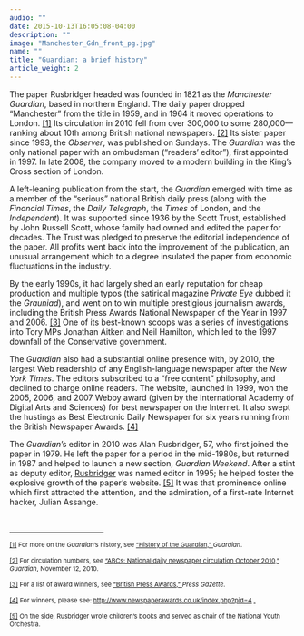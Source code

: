 ```yaml
---
audio: ""
date: 2015-10-13T16:05:08-04:00
description: ""
image: "Manchester_Gdn_front_pg.jpg"
name: ""
title: "Guardian: a brief history"
article_weight: 2
---
```



The paper Rusbridger headed was founded in 1821 as the *Manchester Guardian*, 
based in northern England. The daily paper dropped &ldquo;Manchester&rdquo; from 
the title in 1959, and in 1964 it moved operations to London.
<a href="#_ftn1" name="_ftnref1" title="">[1]</a> 
Its circulation in 2010 fell from over 300,000 to some 
280,000&mdash;ranking about 10th among British national newspapers.
<a href="#_ftn2" name="_ftnref2" title="">[2]</a> 
Its sister paper since 1993, the *Observer*, was published on Sundays. 
The *Guardian* was the only national paper with an ombudsman 
(&ldquo;readers&rsquo; editor&rdquo;), first appointed in 1997. 
In late 2008, the company moved to a modern building in the King&rsquo;s 
Cross section of London.


A left-leaning publication from the start, the *Guardian* 
emerged with time as a member of the &ldquo;serious&rdquo; national 
British daily press (along with the *Financial Times*, the 
*Daily Telegraph*, the *Times* of London, and the *Independent*). 
It was supported since 1936 by the Scott Trust, established by John Russell Scott, whose 
family had owned and edited the paper for decades. The Trust was pledged to preserve the 
editorial independence of the paper. All profits went back into the improvement of the 
publication, an unusual arrangement which to a degree insulated the paper from economic 
fluctuations in the industry.


By the early 1990s, it had largely shed an early reputation for cheap production 
and multiple typos (the satirical magazine *Private Eye* dubbed it the <em>Grauniad</em>), 
and went on to win multiple prestigious journalism awards, including the British Press Awards 
National Newspaper of the Year in 1997 and 2006.
<a href="#_ftn3" name="_ftnref3" title="">[3]</a> 
One of its best-known scoops was a series of investigations into Tory MPs 
Jonathan Aitken and Neil Hamilton, which led to the 1997 downfall of the Conservative government.


The <em>Guardian</em> also had a substantial online presence with, by 2010, the 
largest Web readership of any English-language newspaper after the <em>New York Times</em>. 
The editors subscribed to a &ldquo;free content&rdquo; philosophy, and declined 
to charge online readers. The website, launched in 1999, won the 2005, 2006, and 
2007 Webby award (given by the International Academy of Digital Arts and Sciences) 
for best newspaper on the Internet. It also swept the hustings as Best Electronic Daily 
Newspaper for six years running from the British Newspaper Awards.
<a href="#_ftn4" name="_ftnref4" title="">[4]</a>


The <em>Guardian</em>&rsquo;s editor in 2010 was Alan Rusbridger, 57, who first joined the 
paper in 1979. He left the paper for a period in the mid-1980s, but returned in 1987 and 
helped to launch a new section, <em>Guardian Weekend</em>. After a stint as deputy editor, 
<a href="biographies/allen-rusbridger/">Rusbridger</a> was named editor 
in 1995; he helped foster the explosive growth of the paper&rsquo;s website.
<a href="#_ftn5" name="_ftnref5" title="">[5]</a>&nbsp;It was that 
prominence online which first attracted the attention, and the admiration, of a first-rate 
Internet hacker, Julian Assange.


<div>
	<br clear="all" />
	<hr align="left" size="1" width="33%" />
	<div id="ftn1">
		<p>
			<span style="font-size: 11px;">
			<a href="#_ftnref1" name="_ftn1" title="">[1]</a> 
			For more on the <em>Guardian</em>&rsquo;s history, see 
			<a class="extlink" href="http://www.guardian.co.uk/gnm-archive/2002/jun/06/1" target="_blank">
			&ldquo;History of the Guardian,&rdquo;
			</a> <em>Guardian</em>.
			</span>
		</p>
	</div>
	<div id="ftn2">
		<p>
			<span style="font-size: 11px;">
			<a href="#_ftnref2" name="_ftn2" title="">[2]</a> 
			For circulation numbers, see 
			<a class="extlink" href="http://www.guardian.co.uk/media/table/2010/nov/12/abcs-national-newspapers" target="_blank">
			&ldquo;ABCs: National daily newspaper circulation October 2010,&rdquo;
			</a> 
			<em>Guardian</em>, November 12, 2010.
			</span>
		</p>
	</div>
	<div id="ftn3">
		<p>
			<span style="font-size: 11px;">
			<a href="#_ftnref3" name="_ftn3" title="">[3]</a> 
			For a list of award winners, see 
			<a class="extlink" href="http://www.pressgazette.co.uk/hybrid.asp?typeCode=99&amp;navcode=92" target="_blank">
			&ldquo;British Press Awards,&rdquo;
			</a> <em>Press Gazette</em>.
			</span>
		</p>
	</div>
	<div id="ftn4">
		<p>
			<span style="font-size: 11px;">
			<a href="#_ftnref4" name="_ftn4" title="">[4]</a> 
			For winners, please see: 
			<a href="http://www.newspaperawards.co.uk/index.php?pid=4">
			http://www.newspaperawards.co.uk/index.php?pid=4</a>
			<a class="extlink" href="http://www.newspaperawards.co.uk/index.php?pid=4." target="_blank">.</a>
			</span>
		</p>
	</div>
	<div id="ftn5">
		<p>
			<span style="font-size: 11px;">
			<a href="#_ftnref5" name="_ftn5" title="">[5]</a> 
			On the side, Rusbridger wrote children&rsquo;s books and served as chair of the National Youth Orchestra.
			</span>
		</p>
	</div>
</div>

